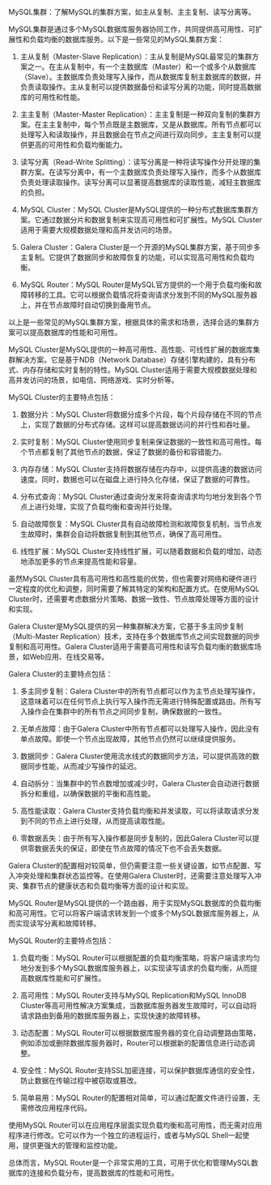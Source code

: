 MySQL集群：了解MySQL的集群方案，如主从复制、主主复制、读写分离等。

MySQL集群是通过多个MySQL数据库服务器协同工作，共同提供高可用性、可扩展性和负载均衡的数据库服务。以下是一些常见的MySQL集群方案：

1. 主从复制（Master-Slave Replication）：主从复制是MySQL最常见的集群方案之一。在主从复制中，有一个主数据库（Master）和一个或多个从数据库（Slave）。主数据库负责处理写入操作，而从数据库复制主数据库的数据，并负责读取操作。主从复制可以提供数据备份和读写分离的功能，同时提高数据库的可用性和性能。

2. 主主复制（Master-Master Replication）：主主复制是一种双向复制的集群方案。在主主复制中，每个节点既是主数据库，又是从数据库。所有节点都可以处理写入和读取操作，并且数据会在节点之间进行双向同步。主主复制可以提供更高的可用性和负载均衡能力。

3. 读写分离（Read-Write Splitting）：读写分离是一种将读写操作分开处理的集群方案。在读写分离中，有一个主数据库负责处理写入操作，而多个从数据库负责处理读取操作。读写分离可以显著提高数据库的读取性能，减轻主数据库的负担。

4. MySQL Cluster：MySQL Cluster是MySQL提供的一种分布式数据库集群方案。它通过数据分片和数据复制来实现高可用性和可扩展性。MySQL Cluster适用于需要大规模数据处理和高并发访问的场景。

5. Galera Cluster：Galera Cluster是一个开源的MySQL集群方案，基于同步多主复制。它提供了数据同步和故障恢复的功能，可以实现高可用性和负载均衡。

6. MySQL Router：MySQL Router是MySQL官方提供的一个用于负载均衡和故障转移的工具。它可以根据负载情况将查询请求分发到不同的MySQL服务器上，并在节点故障时自动切换到备用节点。

以上是一些常见的MySQL集群方案，根据具体的需求和场景，选择合适的集群方案可以提高数据库的性能和可用性。





MySQL Cluster是MySQL提供的一种高可用性、高性能、可线性扩展的数据库集群解决方案。它是基于NDB（Network Database）存储引擎构建的，具有分布式、内存存储和实时复制的特性。MySQL Cluster适用于需要大规模数据处理和高并发访问的场景，如电信、网络游戏、实时分析等。

MySQL Cluster的主要特点包括：

1. 数据分片：MySQL Cluster将数据分成多个片段，每个片段存储在不同的节点上，实现了数据的分布式存储。这样可以提高数据访问的并行性和吞吐量。

2. 实时复制：MySQL Cluster使用同步复制来保证数据的一致性和高可用性。每个节点都复制了其他节点的数据，保证了数据的备份和容错能力。

3. 内存存储：MySQL Cluster支持将数据存储在内存中，以提供高速的数据访问速度。同时，数据也可以在磁盘上进行持久化存储，保证了数据的可靠性。

4. 分布式查询：MySQL Cluster通过查询分发来将查询请求均匀地分发到各个节点上进行处理，实现了负载均衡和查询并行处理。

5. 自动故障恢复：MySQL Cluster具有自动故障检测和故障恢复机制，当节点发生故障时，集群会自动将数据复制到其他节点，确保了高可用性。

6. 线性扩展：MySQL Cluster支持线性扩展，可以随着数据和负载的增加，动态地添加更多的节点来提高性能和容量。

虽然MySQL Cluster具有高可用性和高性能的优势，但也需要对网络和硬件进行一定程度的优化和调整，同时需要了解其特定的架构和配置方式。在使用MySQL Cluster时，还需要考虑数据分片策略、数据一致性、节点故障处理等方面的设计和实现。



Galera Cluster是MySQL提供的另一种集群解决方案，它基于多主同步复制（Multi-Master Replication）技术，支持在多个数据库节点之间实现数据的同步复制和高可用性。Galera Cluster适用于需要高可用性和读写负载均衡的数据库场景，如Web应用、在线交易等。

Galera Cluster的主要特点包括：

1. 多主同步复制：Galera Cluster中的所有节点都可以作为主节点处理写操作，这意味着可以在任何节点上执行写入操作而无需进行特殊配置或路由。所有写入操作会在集群中的所有节点之间同步复制，确保数据的一致性。

2. 无单点故障：由于Galera Cluster中所有节点都可以处理写入操作，因此没有单点故障。即使一个节点出现故障，其他节点仍然可以继续提供服务。

3. 数据同步：Galera Cluster使用流水线式的数据同步方法，可以提供高效的数据同步性能，从而减少写操作的延迟。

4. 自动拆分：当集群中的节点数增加或减少时，Galera Cluster会自动进行数据拆分和重组，以确保数据的平衡和高性能。

5. 高性能读取：Galera Cluster支持负载均衡和并发读取，可以将读取请求分发到不同的节点上进行处理，从而提高读取性能。

6. 零数据丢失：由于所有写入操作都是同步复制的，因此Galera Cluster可以提供零数据丢失的保证，即使在节点故障的情况下也不会丢失数据。

Galera Cluster的配置相对较简单，但仍需要注意一些关键设置，如节点配置、写入冲突处理和集群状态监控等。在使用Galera Cluster时，还需要注意处理写入冲突、集群节点的健康状态和负载均衡等方面的设计和实现。



MySQL Router是MySQL提供的一个路由器，用于实现MySQL数据库的负载均衡和高可用性。它可以将客户端请求转发到一个或多个MySQL数据库服务器上，从而实现读写分离和故障转移。

MySQL Router的主要特点包括：

1. 负载均衡：MySQL Router可以根据配置的负载均衡策略，将客户端请求均匀地分发到多个MySQL数据库服务器上，以实现读写请求的负载均衡，从而提高数据库性能和可扩展性。

2. 高可用性：MySQL Router支持与MySQL Replication和MySQL InnoDB Cluster等高可用性解决方案集成，当数据库服务器发生故障时，可以自动将请求路由到备用的数据库服务器上，实现快速的故障转移。

3. 动态配置：MySQL Router可以根据数据库服务器的变化自动调整路由策略，例如添加或删除数据库服务器时，Router可以根据新的配置信息进行动态调整。

4. 安全性：MySQL Router支持SSL加密连接，可以保护数据库通信的安全性，防止数据在传输过程中被窃取或篡改。

5. 简单易用：MySQL Router的配置相对简单，可以通过配置文件进行设置，无需修改应用程序代码。

使用MySQL Router可以在应用程序层面实现负载均衡和高可用性，而无需对应用程序进行修改。它可以作为一个独立的进程运行，或者与MySQL Shell一起使用，提供更强大的管理和监控功能。

总体而言，MySQL Router是一个非常实用的工具，可用于优化和管理MySQL数据库的连接和负载分布，提高数据库的性能和可用性。

